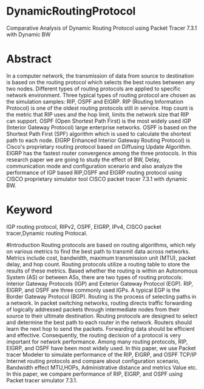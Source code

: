 # DynamicRoutingProtocol
Comparative Analysis of Dynamic Routing  Protocol using Packet Tracer 7.3.1 with Dynamic  BW

# Abstract
In a computer network, the transmission of data from source to destination is based on the routing protocol which selects 
the best routes between any two nodes. Different types of routing protocols are applied to specific network environment. Three typical 
types of routing protocol are chosen as the simulation samples: RIP, OSPF and EIGRP. RIP (Routing Information Protocol) is one of 
the oldest routing protocols still in service. Hop count is the metric that RIP uses and the hop limit, limits the network size that RIP can 
support. OSPF (Open Shortest Path First) is the most widely used IGP (Interior Gateway Protocol) large enterprise networks. OSPF is 
based on the Shortest Path First (SPF) algorithm which is used to calculate the shortest path to each node. EIGRP Enhanced Interior 
Gateway Routing Protocol) is Cisco's proprietary routing protocol based on Diffusing Update Algorithm. EIGRP has the fastest router 
convergence among the three protocols. In this research paper we are going to study the effect of BW, Delay, communication mode and 
configuration scenario and also analyze the performance of IGP based RIP,OSPF and EIGRP routing protocol using CISCO 
proprietary simulator tool CISCO packet tracer 7.3.1 with dynamic BW.

# Keyword 
IGP routing protocol, RIPv2, OSPF, EIGRP, IPv4, CISCO packet tracer,Dynamic routing Protocal.

#Introduction
Routing protocols are based on routing algorithms, which
rely on various metrics to find the best path to transmit data
across networks. Metrics include cost, bandwidth, maximum
transmission unit (MTU), packet delay, and hop count.
Routing protocols utilize a routing table to store the results of
these metrics. Based whether the routing is within an
Autonomous System (AS) or between ASs, there are two
types of routing protocols: Interior Gateway Protocols (IGP)
and Exterior Gateway Protocol (EGP). RIP, EIGRP, and
OSPF are three commonly used IGPs. A typical EGP is the
Border Gateway Protocol (BGP).
Routing is the process of selecting paths in a network. In
packet switching networks, routing directs traffic forwarding
of logically addressed packets through intermediate nodes
from their source to their ultimate destination. Routing
protocols are designed to select and determine the best path
to each router in the network. Routers should learn the next
hop to send the packets. Forwarding data should be efficient
and effective. Consequently, the routing decision of a
protocol is very important for network performance.
Among many routing protocols, RIP, EIGRP, and OSPF
have been most widely used. In this paper, we use Packet
tracer Modeler to simulate performance of the RIP, EIGRP,
and OSPF TCP/IP Internet routing protocols and compare
about configuration scenario, Bandwidth effect MTU,HOPs,
Administrative distance and metrics Value etc.
In this paper, we compare performance of RIP, EIGRP, and
OSPF using Packet tracer simulator 7.3.1.
